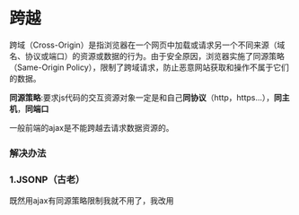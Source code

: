 # 跨越

跨域（Cross-Origin）是指浏览器在一个网页中加载或请求另一个不同来源（域名、协议或端口）的资源或数据的行为。由于安全原因，浏览器实施了同源策略（Same-Origin Policy），限制了跨域请求，防止恶意网站获取和操作不属于它们的数据。

**同源策略**:要求js代码的交互资源对象一定是和自己**同协议**（http，https...），**同主机**，**同端口**

一般前端的ajax是不能跨越去请求数据资源的。

### 解决办法

### 1.JSONP（古老）

既然用ajax有同源策略限制我就不用了，我改用<script src:> 来访问数据，思路是这样的，浏览器并不对Script标签做同源策略，而且<script src="资源地址"> 可以去获取js代码且自动执行，所以服务器就可给他这样一个js代码，并把数据封装进去。这样服务器拿到js代码的时候就可以获得到数据了。

客户端定义一个函数` callback（data）`参数就是我想要的数据，再用script src去访问服务器路径的js代码` callback （{"name":"小明","age": 2 }）` 服务器就会执行这个js代码，也就是我我们刚刚定义的函数，只不过服务器帮我们把数据填进去了。

代码示例：

客户端:

```html
<!DOCTYPE html>
<html lang="en">
<head>
    <meta charset="UTF-8">
    <title>client</title>
</head>
<body>
<span id="text">数据</span>
<script>
    function callback(data) {
        console.log(data);
        document.getElementById("text").innerText = data.name + "," + data.age;
    }
</script>
<script src="http://localhost:8088/cross" type="text/javascript"></script>
<script src="http://localhost:8088/print" type="text/javascript"></script>
</body>
</html>
```

服务端

```java
@ResponseBody
    @RequestMapping("/cross")
    public String returnData(){
        String data = "callback({\"name\" : '小明', \"age\" : 30})";
        return data;
    }
```

这样就可以跨域得到资源了
